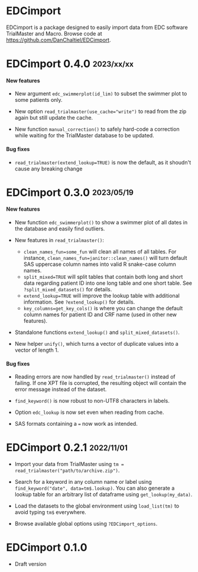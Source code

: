 
# EDCimport

EDCimport is a package designed to easily import data from EDC software TrialMaster and Macro. Browse code at <https://github.com/DanChaltiel/EDCimport>.

# EDCimport 0.4.0 <sub><sup>2023/xx/xx</sup></sub>

#### New features

- New argument `edc_swimmerplot(id_lim)` to subset the swimmer plot to some patients only.

- New option `read_trialmaster(use_cache="write")` to read from the zip again but still update the cache.

- New function `manual_correction()` to safely hard-code a correction while waiting for the TrialMaster database to be updated.


#### Bug fixes

- `read_trialmaster(extend_lookup=TRUE)` is now the default, as it shoudn't cause any breaking change

# EDCimport 0.3.0 <sub><sup>2023/05/19</sup></sub>

#### New features

- New function `edc_swimmerplot()` to show a swimmer plot of all dates in the database and easily find outliers.

- New features in `read_trialmaster()`:
  - `clean_names_fun=some_fun` will clean all names of all tables. For instance, `clean_names_fun=janitor::clean_names()` will turn default SAS uppercase column names into valid R snake-case column names.
  - `split_mixed=TRUE` will split tables that contain both long and short data regarding patient ID into one long table and one short table. See `?split_mixed_datasets()` for details.
  - `extend_lookup=TRUE` will improve the lookup table with additional information. See `?extend_lookup()` for details.
  - `key_columns=get_key_cols()` is where you can change the default column names for patient ID and CRF name (used in other new features).
  
- Standalone functions `extend_lookup()` and `split_mixed_datasets()`.

- New helper `unify()`, which turns a vector of duplicate values into a vector of length 1.

#### Bug fixes

- Reading errors are now handled by `read_trialmaster()` instead of failing. If one XPT file is corrupted, the resulting object will contain the error message instead of the dataset.

- `find_keyword()` is now robust to non-UTF8 characters in labels.

- Option `edc_lookup` is now set even when reading from cache.

- SAS formats containing a `=` now work as intended.


# EDCimport 0.2.1 <sub><sup>2022/11/01</sup></sub>

- Import your data from TrialMaster using `tm = read_trialmaster("path/to/archive.zip")`.

- Search for a keyword in any column name or label using `find_keyword("date", data=tm$.lookup)`. You can also generate a lookup table for an arbitrary list of dataframe using `get_lookup(my_data)`.

- Load the datasets to the global environment using `load_list(tm)` to avoid typing `tm$` everywhere.

- Browse available global options using `?EDCimport_options`.


# EDCimport 0.1.0

- Draft version
